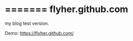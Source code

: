 =======
flyher.github.com
=================

my blog test version.

Demo: https://flyher.github.com/

